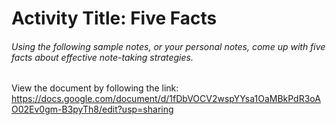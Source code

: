 # Activity Title: Five Facts
###### Using the following sample notes, or your personal notes, come up with five facts about effective note-taking strategies.

View the document by following the link:
https://docs.google.com/document/d/1fDbVOCV2wspYYsa1OaMBkPdR3oAO02Ev0gm-B3pyTh8/edit?usp=sharing

